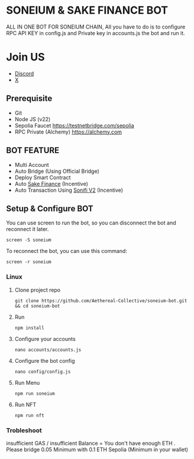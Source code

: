 # SONEIUM & SAKE FINANCE BOT
ALL IN ONE BOT FOR SONEIUM CHAIN, All you have to do is to configure RPC API KEY in config.js and Private key in accounts.js the bot and run it.

# Join US
- [Discord](https://discord.gg/aethereal)
- [X](https://x.com/aethereal_co)

## Prerequisite
- Git
- Node JS (v22)
- Sepolia Faucet https://testnetbridge.com/sepolia
- RPC Private (Alchemy) https://alchemy.com

## BOT FEATURE
- Multi Account 
- Auto Bridge (Using Official Bridge)
- Deploy Smart Contract
- Auto [Sake Finance](https://x.com/sakefinance) (Incentive)
- Auto Transaction Using [Sonifi V2](https://x.com/SoneFi_xyz) (Incentive)


## Setup & Configure BOT
You can use screen to run the bot, so you can disconnect the bot and reconnect it later.
```
screen -S soneium
```

To reconnect the bot, you can use this command:
```
screen -r soneium
```

### Linux
1. Clone project repo
   ```
   git clone https://github.com/Aethereal-Collective/soneium-bot.git && cd soneium-bot
   ```
2. Run
   ```
   npm install
   ```
4. Configure your accounts
   ```
   nano accounts/accounts.js
   ```
5. Configure the bot config
    ```
   nano config/config.js
    ```
6. Run Menu
   ```
   npm run soneium
   ```
7. Run NFT
   ```
   npm run nft
   ```

### Trobleshoot
insufficient GAS / insufficient Balance = You don't have enough ETH . Please bridge 0.05 Minimum with 0.1 ETH Sepolia (Minimum in your wallet)
